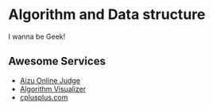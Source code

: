 # Algorithm and Data structure
I wanna be Geek!

## Awesome Services
- [Aizu Online Judge](http://judge.u-aizu.ac.jp/onlinejudge/)
- [Algorithm Visualizer](https://algorithm-visualizer.org/)
- [cplusplus.com](http://www.cplusplus.com/)
